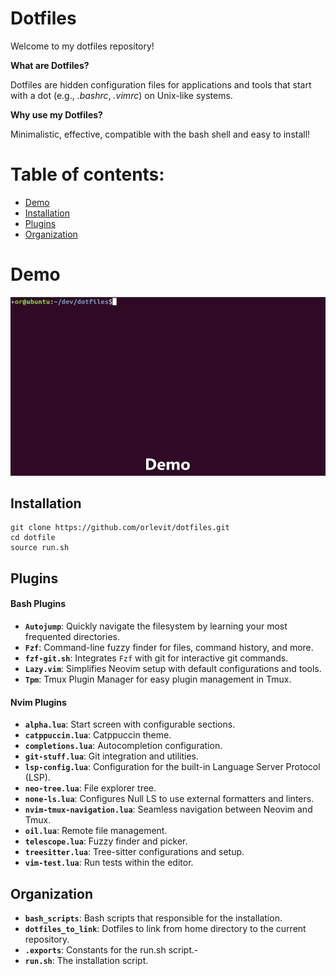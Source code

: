 # Dotfiles

Welcome to my dotfiles repository!

**What are Dotfiles?** 

Dotfiles are hidden configuration files for applications and tools that start with a dot (e.g., *.bashrc*, *.vimrc*) on Unix-like systems.

**Why use my Dotfiles?**

Minimalistic, effective, compatible with the bash shell and easy to install!

# Table of contents:
- [Demo](#Demo)
- [Installation](#Installation)
- [Plugins](#Plugins)
- [Organization](#Organization)

# Demo
![](https://github.com/orlevit/dotfiles/blob/master/images/dotfiles_demo.gif)

## Installation
```
git clone https://github.com/orlevit/dotfiles.git
cd dotfile 
source run.sh
```

## Plugins

#### Bash Plugins
- **`Autojump`**: Quickly navigate the filesystem by learning your most frequented directories.
- **`Fzf`**: Command-line fuzzy finder for files, command history, and more.
- **`fzf-git.sh`**: Integrates `Fzf` with git for interactive git commands.
- **`Lazy.vim`**: Simplifies Neovim setup with default configurations and tools.
- **`Tpm`**: Tmux Plugin Manager for easy plugin management in Tmux.

#### Nvim Plugins
- **`alpha.lua`**: Start screen with configurable sections.
- **`catppuccin.lua`**: Catppuccin theme.
- **`completions.lua`**: Autocompletion configuration.
- **`git-stuff.lua`**: Git integration and utilities.
- **`lsp-config.lua`**: Configuration for the built-in Language Server Protocol (LSP).
- **`neo-tree.lua`**: File explorer tree.
- **`none-ls.lua`**: Configures Null LS to use external formatters and linters.
- **`nvim-tmux-navigation.lua`**: Seamless navigation between Neovim and Tmux.
- **`oil.lua`**: Remote file management.
- **`telescope.lua`**: Fuzzy finder and picker.
- **`treesitter.lua`**: Tree-sitter configurations and setup.
- **`vim-test.lua`**: Run tests within the editor.

## Organization

- **`bash_scripts`**: Bash scripts that responsible for the installation.
- **`dotfiles_to_link`**: Dotfiles to link from home directory to the current repository.
- **`.exports`**: Constants for the run.sh script.- 
- **`run.sh`**: The installation script.
